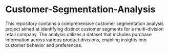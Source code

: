 # Customer-Segmentation-Analysis
This repository contains a comprehensive customer segmentation analysis project aimed at identifying distinct customer segments for a multi-division retail company. The analysis utilizes a dataset that includes purchase information across various product divisions, enabling insights into customer behavior and preferences.
